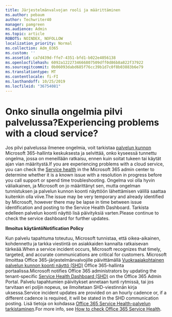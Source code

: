 ```yaml
---
title: Järjestelmänvalvojan rooli ja määrittäminen
ms.author: pebaum
author: Techwriter40
manager: pamgreen
ms.audience: Admin
ms.topic: article
ROBOTS: NOINDEX, NOFOLLOW
localization_priority: Normal
ms.collection: Adm_O365
ms.custom: ''
ms.assetid: ca7d439d-ffe7-4351-bfd1-b022e4056138
ms.openlocfilehash: 6092a1222734666807509dff0d86b8a822f37922
ms.sourcegitcommit: 0b06093dabd685f76cc39b1d7c0f8b03883b6e79
ms.translationtype: MT
ms.contentlocale: fi-FI
ms.lasthandoff: 10/25/2019
ms.locfileid: "36754081"
---
```

# <a name="experiencing-problems-with-a-cloud-service"></a><span data-ttu-id="7ffdd-102">Onko sinulla ongelmia pilvi palvelussa?</span><span class="sxs-lookup"><span data-stu-id="7ffdd-102">Experiencing problems with a cloud service?</span></span>

<span data-ttu-id="7ffdd-103">Jos pilvi palvelussa ilmenee ongelmia, voit tarkistaa [palvelun kunnon](https://admin.microsoft.com/AdminPortal/Home#/servicehealth) Microsoft 365-hallinta keskuksesta ja selvittää, onko kyseessä tunnettu ongelma, jossa on meneillään ratkaisu, ennen kuin soitat tukeen tai käytät ajan vian määritystä.</span><span class="sxs-lookup"><span data-stu-id="7ffdd-103">If you are experiencing problems with a cloud service, you can check the [Service health](https://admin.microsoft.com/AdminPortal/Home#/servicehealth) in the Microsoft 365 admin center to determine whether it is a known issue with a resolution in progress before you call support or spend time troubleshooting.</span></span> <span data-ttu-id="7ffdd-104">Ongelma voi olla hyvin väliaikainen, ja Microsoft on jo määrittänyt sen, mutta ongelman tunnistuksen ja palvelun kunnon koonti näyttöön lähettämisen välillä saattaa kuitenkin olla viive.</span><span class="sxs-lookup"><span data-stu-id="7ffdd-104">The issue may be very temporary and already identified by Microsoft, however there may be lapse in time between issue identification and posting to the Service Health Dashboard.</span></span> <span data-ttu-id="7ffdd-105">Tarkista edelleen palvelun koonti näyttö lisä päivityksiä varten.</span><span class="sxs-lookup"><span data-stu-id="7ffdd-105">Please continue to check the service dashboard for further updates.</span></span>

<span data-ttu-id="7ffdd-106">**Ilmoitus käytäntö**</span><span class="sxs-lookup"><span data-stu-id="7ffdd-106">**Notification Policy**</span></span>

<span data-ttu-id="7ffdd-107">Kun palvelu tapahtuma toteutuu, Microsoft tunnistaa, että oikea-aikainen, kohdennettu ja tarkka viestintä on asiakkaiden kannalta ratkaisevan tärkeää.</span><span class="sxs-lookup"><span data-stu-id="7ffdd-107">When a service incident occurs, Microsoft recognizes that timely, targeted, and accurate communications are critical for customers.</span></span> <span data-ttu-id="7ffdd-108">Microsoft ilmoittaa Office 365-järjestelmänvalvojille päivittämällä [Vuokraajakohtainen palvelun kunnon koonti näyttö (SHD)](https://admin.microsoft.com/AdminPortal/Home#/servicehealth) Office 365-hallinta portaalissa.</span><span class="sxs-lookup"><span data-stu-id="7ffdd-108">Microsoft notifies Office 365 administrators by updating the tenant-specific [Service Health Dashboard (SHD)](https://admin.microsoft.com/AdminPortal/Home#/servicehealth) on the Office 365 Admin Portal.</span></span> <span data-ttu-id="7ffdd-109">Palvelu tapahtumien päivitykset annetaan tunti rytmissä, tai jos tarvitaan eri poljin nopeus, se ilmoitetaan SHD-viestinnän kirja uksessa.</span><span class="sxs-lookup"><span data-stu-id="7ffdd-109">Service incident updates are provided on an hourly cadence or, if a different cadence is required, it will be stated in the SHD communication posting.</span></span> <span data-ttu-id="7ffdd-110">Lisä tietoja on kohdassa [Office 365 Service Health-palvelun tarkistaminen](https://docs.microsoft.com/office365/enterprise/view-service-health).</span><span class="sxs-lookup"><span data-stu-id="7ffdd-110">For more info, see [How to check Office 365 Service Health](https://docs.microsoft.com/office365/enterprise/view-service-health).</span></span>


